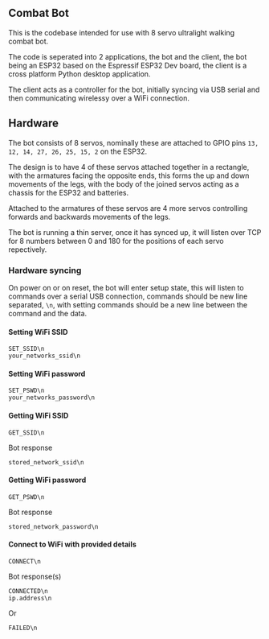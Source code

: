 ## Combat Bot

This is the codebase intended for use with 8 servo ultralight walking 
combat bot. 

The code is seperated into 2 applications, the bot and the client,
the bot being an ESP32 based on the Espressif ESP32 Dev board,
the client is a cross platform Python desktop application.

The client acts as a controller for the bot, initially syncing 
via USB serial and then communicating wirelessy over a WiFi
connection. 


## Hardware 

The bot consists of 8 servos, nominally these are attached to GPIO 
pins `13, 12, 14, 27, 26, 25, 15, 2` on the ESP32. 

The design is to have 4 of these servos attached together in 
a rectangle, with the armatures facing the opposite ends, 
this forms the up and down movements of the legs, with the body of 
the joined servos acting as a chassis for the ESP32 and batteries.

Attached to the armatures of these servos are 4 more servos 
controlling forwards and backwards movements of the legs. 

The bot is running a thin server, once it has synced up,
it will listen over TCP for 8 numbers between 0 and 180 for the
positions of each servo repectively. 

### Hardware syncing 

On power on or on reset, the bot will enter setup state, this will
listen to commands over a serial USB connection, commands should be 
new line separated, `\n`, with setting commands should be a new line
between the command and the data. 

#### Setting WiFi SSID
```
SET_SSID\n
your_networks_ssid\n
```

#### Setting WiFi password
```
SET_PSWD\n
your_networks_password\n
```

#### Getting WiFi SSID
```
GET_SSID\n
```
Bot response
```
stored_network_ssid\n
```

#### Getting WiFi password
```
GET_PSWD\n
```
Bot response
```
stored_network_password\n
```

#### Connect to WiFi with provided details 
```
CONNECT\n
```
Bot response(s)
```
CONNECTED\n
ip.address\n
```
Or
```
FAILED\n
```

